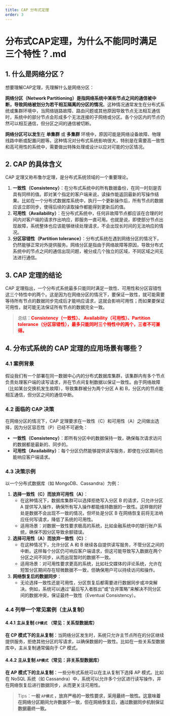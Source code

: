 ```yaml
---
title: CAP 分布式定理
order: 3
---
```


# 分布式CAP定理，为什么不能同时满足三个特性？.md

## 1. 什么是网络分区？

想要理解CAP定理，先理解什么是网络分区：

**网络分区（Network Partitioning）是指网络系统中某些节点之间的通信被中断，导致网络被划分为若干相互隔离的分区的情况**。这种情况通常发生在分布式系统或集群环境中，当网络链路故障、路由问题或其他原因导致节点无法相互通信时，系统中的部分节点会形成多个无法连接的子网络或分区。各个分区内的节点仍然可以相互通信，但分区之间的通信被切断。

**网络分区可以发生**在 **单集群** 或 **多集群** 环境中，原因可能是网络设备故障、物理线路中断或配置问题等。这种情况对分布式系统影响很大，特别是在需要高一致性和高可用性的系统中，需要做出特殊处理或设计以应对可能的分区情况。



## 2. CAP 的具体含义

CAP 定理又称布鲁尔定理，是分布式系统领域的一个重要理论。

1. **一致性（Consistency）**：在分布式系统中的所有数据备份，在同一时刻是否具有同样的值。即对某个指定的客户端来说，读操作能返回最新的写操作结果。比如在一个分布式数据库系统中，执行一个更新操作后，所有节点的数据应该立即同步，使得后续的读取操作都能得到更新后的值。
2. **可用性（Availability）**：在分布式系统中，任何非故障节点都应该在合理的时间内对客户端的请求作出响应，即服务一直可用。也就是说，即使部分节点出现故障，系统整体也应该能够继续处理请求，不会出现长时间的无法响应的情况。
3. **分区容错性（Partition tolerance）**：分布式系统在遇到网络分区的情况下，仍然能够正常对外提供服务。网络分区是指由于网络故障等原因，导致分布式系统中的节点之间的通信出现问题，被分成几个独立的区域，不同区域之间无法进行通信。

## 3. CAP 定理的结论

CAP 定理指出，一个分布式系统最多只能同时满足一致性、可用性和分区容错性这三个特性中的两个。这是因为在网络分区的情况下，要保证一致性，就可能需要等待所有节点的数据同步完成后才能响应请求，这就会影响可用性；而如果要保证可用性，就可能无法保证所有节点的数据完全一致。

> 总结：**<span style="color: red">Consistency（一致性）、 Availability（可用性）、Partition tolerance（分区容错性），最多只能同时三个特性中的两个，三者不可兼得。</span>**



## 4. 分布式系统的 CAP 定理的应用场景有哪些？

### 4.1 案例背景

假设我们有一个部署在同一数据中心内的分布式数据库集群，该集群内有多个节点负责处理客户端的读写请求，并在节点间复制数据以保证一致性。由于网络故障（比如某台交换机发生故障），导致集群被分为两个分区 A 和 B，分区内的节点能相互通信，但分区之间的通信中断。

### 4.2 面临的 CAP 决策

在网络分区的情况下，CAP 定理要求在一致性（C）和可用性（A）之间做出选择，因为分区容忍性（P）已经不可避免：

- **一致性（Consistency）**：即所有分区中的数据保持一致，确保每次请求访问的数据都是最新的、同步的。
- **可用性（Availability）**：每个分区仍然能够提供读写服务，即使在分区期间也能响应客户端请求。

### 4.3 决策示例

以一个分布式数据库（如 MongoDB、Cassandra）为例：

1. **选择一致性（C）而放弃可用性（A）**：
   - 在这种情况下，数据库集群可以选择拒绝写入分区 B 的请求，只允许分区 A 提供写入操作，确保所有写入操作都能维持数据的一致性。这样做的好处是数据不会出现不一致的情况，但坏处是分区 B 在网络恢复前将无法响应任何写请求，降低了系统的可用性。
   - 适用场景：对数据一致性要求极高的系统，比如金融系统中的银行账户系统，确保不因分区导致余额错误。
2. **选择可用性（A）而放弃一致性（C）**：
   - 在这种情况下，允许分区 A 和 B 继续各自提供读写服务，不管分区之间的中断。这样每个分区仍可响应客户端请求，但这可能导致写入数据在两个分区之间不同步，从而出现暂时的数据不一致。
   - 适用场景：对可用性要求更高的系统，比如社交媒体的评论系统，允许在短暂分区期间存在轻微数据不一致，但确保用户可以持续访问和操作。
3. **网络恢复后的数据同步**：
   - 无论选择一致性还是可用性，分区恢复后都需要进行数据同步或冲突解决。例如，系统可以通过“最后写入者胜出”或“合并策略”来解决不同分区间的数据冲突，保证最终一致性（Eventual Consistency）。

### 4.4 列举一个常见案例（主从复制）

#### 4.4.1 主从复制 `CP模式` （常见：关系型数据库）

**在 CP 模式下的主从复制**：当网络分区发生时，系统只允许主节点所在的分区继续提供服务，拒绝其他分区的写请求，以确保数据的一致性。比如在一些关系型数据库中，主从复制通常偏向于 CP 模式。

#### 4.4.2 主从复制 `AP模式`（常见：非关系型数据库）

**在 AP 模式下的主从复制**：一些分布式系统可以在主从复制下选择 AP 模式。比如在 NoSQL 系统（如 Cassandra）中，系统可以允许多个分区进行读写操作，并在网络恢复后进行数据同步，从而更关注可用性。

> Tips：**一般 `AP模式` ，放弃严格的一致性要求，采用最终一致性。这意味着在网络分区期间允许数据不一致，但在网络恢复后，通过数据同步机制保证数据最终一致。**
